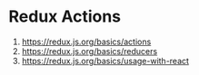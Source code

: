 # Redux Actions

1. https://redux.js.org/basics/actions
2. https://redux.js.org/basics/reducers
3. https://redux.js.org/basics/usage-with-react